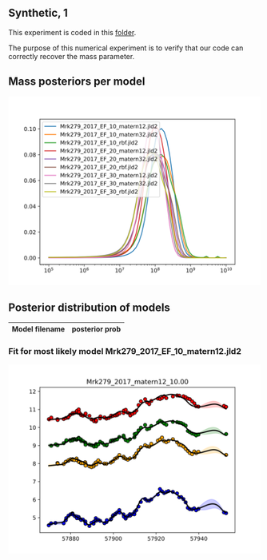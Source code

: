 ## Synthetic, 1

This experiment is coded in this [folder](Synthetics/Experiment1/).

The purpose of this numerical experiment is to verify that our code can correctly recover the mass parameter.

## Mass posteriors per model

![Mrk279_2017_posterior_mass](Mrk279_2017/Experiment1/results/massposterior.svg)

## Posterior distribution of models

| Model filename                | posterior prob     |
|-------------------------------|--------------------|


### Fit for most likely model Mrk279_2017_EF_10_matern12.jld2

![Mrk279_2017_best_model_fit](Mrk279_2017/Experiment1/results/Mrk279_2017_matern12_10.00_bestfit.svg)
